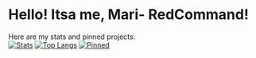 # Hello! Itsa me, Mari- RedCommand!
Here are my stats and pinned projects: <br/>
[![Stats](https://github-readme-stats.vercel.app/api?username=RedCommand-dev&show_icons=true&theme=github_dark&custom_title=My%20Stats)](https://github.com/anuraghazra/github-readme-stats)
[![Top Langs](https://github-readme-stats.vercel.app/api/top-langs/?username=RedCommand-dev&layout=compact&theme=github_dark&custom_title=Top%20Langs)](https://github.com/anuraghazra/github-readme-stats)
[![Pinned](https://github-readme-stats.vercel.app/api/pin/?username=RedCommand-dev&repo=Creative-Dev-Plots-Mod&theme=github_dark)](https://github.com/RedCommand-dev/Creative-Dev-Plots-Mod)
